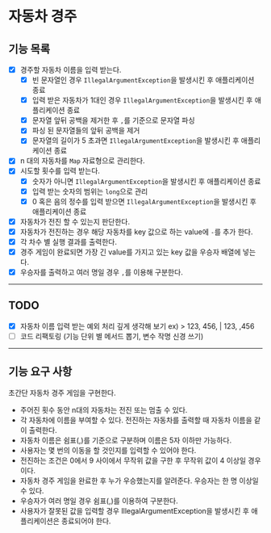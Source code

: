 # 자동차 경주

## 기능 목록

- [x] 경주할 자동차 이름을 입력 받는다.
    - [x] 빈 문자열인 경우 `IllegalArgumentException`을 발생시킨 후 애플리케이션 종료
    - [x] 입력 받은 자동차가 1대인 경우 `IllegalArgumentException`을 발생시킨 후 애플리케이션 종료
    - [x] 문자열 앞뒤 공백을 제거한 후 `,`를 기준으로 문자열 파싱
    - [x] 파싱 된 문자열들의 앞뒤 공백을 제거
    - [x] 문자열의 길이가 5 초과면 `IllegalArgumentException`을 발생시킨 후 애플리케이션 종료
- [x] n 대의 자동차를 `Map` 자료형으로 관리한다.
- [x] 시도할 횟수를 입력 받는다.
    - [x] 숫자가 아니면 `IllegalArgumentException`을 발생시킨 후 애플리케이션 종료
    - [x] 입력 받는 숫자의 범위는 `long`으로 관리
    - [x] 0 혹은 음의 정수를 입력 받으면 `IllegalArgumentException`을 발생시킨 후 애플리케이션 종료
- [x] 자동차가 전진 할 수 있는지 판단한다.
- [x] 자동차가 전진하는 경우 해당 자동차를 key 값으로 하는 value에 `-`를 추가 한다.
- [x] 각 차수 별 실행 결과를 출력한다.
- [x] 경주 게임이 완료되면 가장 긴 value를 가지고 있는 key 값을 우승자 배열에 넣는다.
- [x] 우승자를 출력하고 여러 명일 경우 `,`를 이용해 구분한다.

---

## TODO

- [x] 자동차 이름 입력 받는 예외 처리 깊게 생각해 보기 ex) > 123, 456, | 123, ,456
- [ ] 코드 리팩토링 (기능 단위 별 메서드 뽑기, 변수 작명 신경 쓰기)

---

## 기능 요구 사항

초간단 자동차 경주 게임을 구현한다.

* 주어진 횟수 동안 n대의 자동차는 전진 또는 멈출 수 있다.
* 각 자동차에 이름을 부여할 수 있다. 전진하는 자동차를 출력할 때 자동차 이름을 같이 출력한다.
* 자동차 이름은 쉼표(,)를 기준으로 구분하며 이름은 5자 이하만 가능하다.
* 사용자는 몇 번의 이동을 할 것인지를 입력할 수 있어야 한다.
* 전진하는 조건은 0에서 9 사이에서 무작위 값을 구한 후 무작위 값이 4 이상일 경우이다.
* 자동차 경주 게임을 완료한 후 누가 우승했는지를 알려준다. 우승자는 한 명 이상일 수 있다.
* 우승자가 여러 명일 경우 쉼표(,)를 이용하여 구분한다.
* 사용자가 잘못된 값을 입력할 경우 IllegalArgumentException을 발생시킨 후 애플리케이션은 종료되어야 한다.